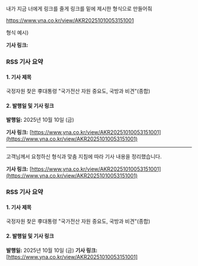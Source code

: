

내가 지금 너에게 링크를 줄게 링크를 밑에 제시한 형식으로 만들어줘



https://www.yna.co.kr/view/AKR20251010053151001





형식 예시)



**기사 링크:** 







### RSS 기사 요약



#### **1. 기사 제목**

국정자원 찾은 李대통령 "국가전산 자원 중요도, 국방과 비견"(종합)





#### **2. 발행일 및 기사 링크**

**발행일:** 2025년 10월 10일 (금)

**기사 링크:** [https://www.yna.co.kr/view/AKR20251010053151001](https://www.yna.co.kr/view/AKR20251010053151001)


----------------------------------------------------------------------------------------------------------------------

고객님께서 요청하신 형식과 맞춤 지침에 따라 기사 내용을 정리했습니다.

**기사 링크:** [https://www.yna.co.kr/view/AKR20251010053151001](https://www.yna.co.kr/view/AKR20251010053151001)

### RSS 기사 요약

#### **1. 기사 제목**
국정자원 찾은 李대통령 "국가전산 자원 중요도, 국방과 비견"(종합)

#### **2. 발행일 및 기사 링크**
**발행일:** 2025년 10월 10일 (금)
**기사 링크:** [https://www.yna.co.kr/view/AKR20251010053151001]